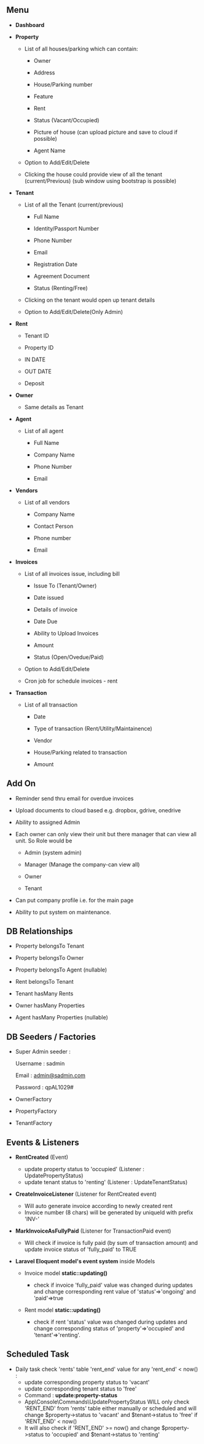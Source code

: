 ## Menu
- **Dashboard**
- **Property**

   - List of all houses/parking which can contain:

      - Owner

      - Address

      - House/Parking number

      - Feature

      - Rent

      - Status (Vacant/Occupied)

      - Picture of house (can upload picture and save to cloud if possible)

      - Agent Name

   - Option to Add/Edit/Delete

   - Clicking the house could provide view of all the tenant (current/Previous) (sub window
using bootstrap is possible)

- **Tenant**
   - List of all the Tenant (current/previous)

      - Full Name

      - Identity/Passport Number

      - Phone Number

      - Email

      - Registration Date

      - Agreement Document

      - Status (Renting/Free)


   - Clicking on the tenant would open up tenant details

   - Option to Add/Edit/Delete(Only Admin)

- **Rent**
   
   - Tenant ID

   - Property ID

   - IN DATE

   - OUT DATE

   - Deposit

- **Owner**
   - Same details as Tenant

- **Agent**
   
   - List of all agent

      - Full Name

      - Company Name

      - Phone Number

      - Email

- **Vendors**
   - List of all vendors
  
      - Company Name

      - Contact Person

      - Phone number

      - Email

- **Invoices**

   - List of all invoices issue, including bill

      - Issue To (Tenant/Owner)

      - Date issued

      - Details of invoice

      - Date Due

      - Ability to Upload Invoices

      - Amount

      - Status (Open/Ovedue/Paid)

   - Option to Add/Edit/Delete

   - Cron job for schedule invoices - rent

- **Transaction**

   - List of all transaction

      - Date

      - Type of transaction (Rent/Utility/Maintainence)

      - Vendor

      - House/Parking related to transaction

      - Amount

## Add On

- Reminder send thru email for overdue invoices

- Upload documents to cloud based e.g. dropbox, gdrive, onedrive

- Ability to assigned Admin

- Each owner can only view their unit but there manager that can view all unit. So Role would be

   - Admin (system admin)

   - Manager (Manage the company-can view all)

   - Owner

   - Tenant

- Can put company profile i.e. for the main page

- Ability to put system on maintenance.

## DB Relationships

- Property belongsTo Tenant

- Property belongsTo Owner

- Property belongsTo Agent (nullable)

- Rent belongsTo Tenant

- Tenant hasMany Rents

- Owner hasMany Properties

- Agent hasMany Properties (nullable)

## DB Seeders / Factories

- Super Admin seeder :

    Username : sadmin

    Email : admin@sadmin.com
    
    Password : qpAL1029#

- OwnerFactory

- PropertyFactory

- TenantFactory

## Events & Listeners

- **RentCreated** (Event)
   - update property status to 'occupied' (Listener : UpdatePropertyStatus)
   - update tenant status to 'renting' (Listener : UpdateTenantStatus)

- **CreateInvoiceListener** (Listener for RentCreated event)
   - Will auto generate invoice according to newly created rent
   - Invoice number (8 chars) will be generated by uniqueId with prefix 'INV-'

- **MarkInvoiceAsFullyPaid** (Listener for TransactionPaid event)
   - Will check if invoice is fully paid (by sum of transaction amount) and update invoice status of 'fully_paid' to TRUE

- **Laravel Eloquent model's event system** inside Models
   - Invoice model
      **static::updating()**
      - check if invoice 'fully_paid' value was changed during updates and change corresponding rent value of 'status'=>'ongoing' and 'paid'=>true

   - Rent model
      **static::updating()**
      - check if rent 'status' value was changed during updates and change corresponding status of 'property'=>'occupied' and 'tenant'=>'renting'.

## Scheduled Task

- Daily task check 'rents' table 'rent_end' value for any 'rent_end' < now() :
   - update corresponding property status to 'vacant' 
   - update corresponding tenant status to 'free'
   - Command : **update:property-status**
   - App\Console\Commands\UpdatePropertyStatus WILL only check 'RENT_END' from 'rents' table either manually or scheduled and will change $property->status to 'vacant' and $tenant->status to 'free' if 'RENT_END' < now()
   - It will also check if 'RENT_END' >= now() and change $property->status to 'occupied' and $tenant->status to 'renting' 
